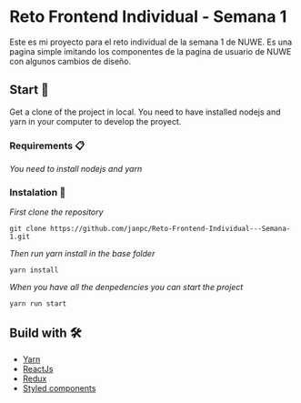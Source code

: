 # Reto Frontend Individual - Semana 1

Este es mi proyecto para el reto individual de la semana 1 de NUWE. Es una pagina simple imitando los componentes de la pagina de usuario de NUWE con algunos cambios de diseño.


## Start 🚀

Get a clone of the project in local. You need to have installed nodejs and yarn
in your computer to develop the proyect.


### Requirements 📋

_You need to install nodejs and yarn_


### Instalation 🔧

_First clone the repository_

```
git clone https://github.com/janpc/Reto-Frontend-Individual---Semana-1.git
```

_Then run yarn install in the base folder_

```
yarn install
```

_When you have all the denpedencies you can start the project_

```
yarn run start
```


## Build with 🛠️

- [Yarn](https://classic.yarnpkg.com/en/docs/install/#windows-stable)
- [ReactJs](https://es.reactjs.org/)
- [Redux](https://redux.js.org/)
- [Styled components](https://styled-components.com/)